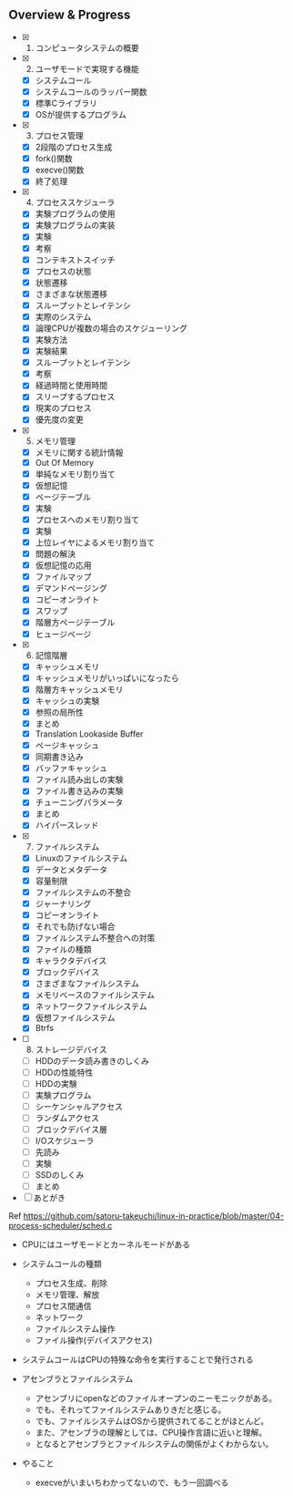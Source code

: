 ## Overview & Progress

- [x] 1. コンピュータシステムの概要
- [x] 2. ユーザモードで実現する機能
  - [x] システムコール
  - [x] システムコールのラッパー関数
  - [x] 標準Cライブラリ
  - [x] OSが提供するプログラム
- [x] 3. プロセス管理
  - [x] 2段階のプロセス生成
  - [x] fork()関数
  - [x] execve()関数
  - [x] 終了処理
- [x] 4. プロセススケジューラ
  - [x] 実験プログラムの使用
  - [x] 実験プログラムの実装
  - [x] 実験
  - [x] 考察
  - [x] コンテキストスイッチ
  - [x] プロセスの状態
  - [x] 状態遷移
  - [x] さまざまな状態遷移
  - [x] スループットとレイテンシ
  - [x] 実際のシステム
  - [x] 論理CPUが複数の場合のスケジューリング
  - [x] 実験方法
  - [x] 実験結果
  - [x] スループットとレイテンシ
  - [x] 考察
  - [x] 経過時間と使用時間
  - [x] スリープするプロセス
  - [x] 現実のプロセス
  - [x] 優先度の変更
- [x] 5. メモリ管理
  - [x] メモリに関する統計情報
  - [x] Out Of Memory
  - [x] 単純なメモリ割り当て
  - [x] 仮想記憶
  - [x] ページテーブル
  - [x] 実験
  - [x] プロセスへのメモリ割り当て
  - [x] 実験
  - [x] 上位レイヤによるメモリ割り当て
  - [x] 問題の解決
  - [x] 仮想記憶の応用
  - [x] ファイルマップ
  - [x] デマンドページング
  - [x] コピーオンライト
  - [x] スワップ
  - [x] 階層方ページテーブル
  - [x] ヒュージページ
- [x] 6. 記憶階層
  - [x] キャッシュメモリ
  - [x] キャッシュメモリがいっぱいになったら
  - [x] 階層方キャッシュメモリ
  - [x] キャッシュの実験
  - [x] 参照の局所性
  - [x] まとめ
  - [x] Translation Lookaside Buffer
  - [x] ページキャッシュ
  - [x] 同期書き込み
  - [x] バッファキャッシュ
  - [x] ファイル読み出しの実験
  - [x] ファイル書き込みの実験
  - [x] チューニングパラメータ
  - [x] まとめ
  - [x] ハイパースレッド
- [x] 7. ファイルシステム
  - [x] Linuxのファイルシステム
  - [x] データとメタデータ
  - [x] 容量制限
  - [x] ファイルシステムの不整合
  - [x] ジャーナリング
  - [x] コピーオンライト
  - [x] それでも防げない場合
  - [x] ファイルシステム不整合への対策
  - [x] ファイルの種類
  - [x] キャラクタデバイス
  - [x] ブロックデバイス
  - [x] さまざまなファイルシステム
  - [x] メモリベースのファイルシステム
  - [x] ネットワークファイルシステム
  - [x] 仮想ファイルシステム
  - [x] Btrfs
- [ ] 8. ストレージデバイス
  - [ ] HDDのデータ読み書きのしくみ
  - [ ] HDDの性能特性
  - [ ] HDDの実験
  - [ ] 実験プログラム
  - [ ] シーケンシャルアクセス
  - [ ] ランダムアクセス
  - [ ] ブロックデバイス層
  - [ ] I/Oスケジューラ
  - [ ] 先読み
  - [ ] 実験
  - [ ] SSDのしくみ
  - [ ] まとめ
- [ ] あとがき

Ref https://github.com/satoru-takeuchi/linux-in-practice/blob/master/04-process-scheduler/sched.c

- CPUにはユーザモードとカーネルモードがある
- システムコールの種類
  - プロセス生成、削除
  - メモリ管理、解放
  - プロセス間通信
  - ネットワーク
  - ファイルシステム操作
  - ファイル操作(デバイスアクセス)
- システムコールはCPUの特殊な命令を実行することで発行される

- アセンブラとファイルシステム
  - アセンブリにopenなどのファイルオープンのニーモニックがある。
  - でも、それってファイルシステムありきだと感じる。
  - でも、ファイルシステムはOSから提供されてることがほとんど。
  - また、アセンブラの理解としては、CPU操作言語に近いと理解。
  - となるとアセンブラとファイルシステムの関係がよくわからない。

- やること
  - execveがいまいちわかってないので、もう一回調べる
